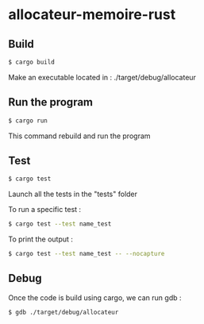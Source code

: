 # allocateur-memoire-rust
## Build
```bash
$ cargo build
```
Make an executable located in : ./target/debug/allocateur

## Run the program
```bash
$ cargo run
```
This command rebuild and run the program

## Test
```bash
$ cargo test
```
Launch all the tests in the "tests" folder

To run a specific test : 
```bash
$ cargo test --test name_test
```

To print the output : 

```bash
$ cargo test --test name_test -- --nocapture
```

## Debug
Once the code is build using cargo, we can run gdb : 
```bash
$ gdb ./target/debug/allocateur
```